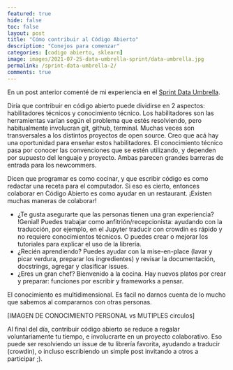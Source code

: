 ```yaml
---
featured: true
hide: false
toc: false
layout: post
title: "Cómo contribuir al Código Abierto"
description: "Conejos para comenzar"
categories: [codigo abierto, sklearn]
image: images/2021-07-25-data-umbrella-sprint/data-umbrella.jpg
permalink: /sprint-data-umbrella-2/
comments: true
---
```


En un post anterior comenté de mi experiencia en el [Sprint Data Umbrella](/sprint-data-umbrella/).

Diría que contribuir en código abierto puede dividirse en 2 aspectos: habilitadores técnicos y conocimiento técnico. Los habilitadores son las herramientas varían según el problema que estés resolviendo, pero habitualmente involucran git, github, terminal. Muchas veces son transversales a los distintos proyectos de open source. Creo que acá hay una oportunidad para enseñar estos habilitadores. El conocimiento técnico pasa por conocer las convenciones que se estén utilizando, y dependen por supuesto del lenguaje y proyecto. Ambas parecen grandes barreras de entrada para los newcommers.


Dicen que programar es como cocinar, y que escribir código es como redactar una receta para el computador. Si eso es cierto, entonces colaborar en Código Abierto es como ayudar en un restaurant. ¡Existen muchas maneras de colaborar! 
* ¿Te gusta asegurarte que las personas tienen una gran experiencia? !Genial! Puedes trabajar como anfitrión/recepcionista: ayudando con la traducción, por ejemplo, en el Jupyter traducir con crowdin es rápido y no requiere conocimientos técnicos. O puedes crear o mejorar los tutoriales para explicar el uso de la librería. 
* ¿Recién aprendiendo? Puedes ayudar con la mise-en-place (lavar y picar verdura, preparar los ingredientes) y revisar la documentación, docstrings, agregar y clasificar issues. 
* ¿Eres un gran chef? Bienvenido a la cocina. Hay nuevos platos por crear y preparar: funciones por escribir y frameworks a pensar. 

El conocimiento es multidimensional. Es facil no darnos cuenta de lo mucho que sabemos al compararnos con otras personas.

[IMAGEN DE CONOCIMIENTO PERSONAL vs MUTIPLES circulos]  

Al final del día, contribuir código abierto se reduce a regalar voluntariamente tu tiempo, e involucrarte en un proyecto colaborativo. Eso puede ser resolviendo un issue de tu librería favorita, ayudando a traducir (crowdin), o incluso escribiendo un simple post invitando a otros a participar ;).
